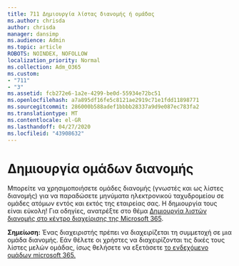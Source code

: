 ```yaml
---
title: 711 Δημιουργία λίστας διανομής ή ομάδας
ms.author: chrisda
author: chrisda
manager: dansimp
ms.audience: Admin
ms.topic: article
ROBOTS: NOINDEX, NOFOLLOW
localization_priority: Normal
ms.collection: Adm_O365
ms.custom:
- "711"
- "3"
ms.assetid: fcb272e6-1a2e-4299-be0d-55934e72bc51
ms.openlocfilehash: a7a895df16fe5c8121ae2919c71e1fdd11898771
ms.sourcegitcommit: 286000b588adef1bbbb28337a9d9e087ec783fa2
ms.translationtype: MT
ms.contentlocale: el-GR
ms.lasthandoff: 04/27/2020
ms.locfileid: "43908632"
---
```

# <a name="create-distribution-groups"></a>Δημιουργία ομάδων διανομής

Μπορείτε να χρησιμοποιήσετε ομάδες διανομής (γνωστές και ως λίστες διανομής) για να παραδώσετε μηνύματα ηλεκτρονικού ταχυδρομείου σε ομάδες ατόμων εντός και εκτός της εταιρείας σας. Η δημιουργία τους είναι εύκολη! Για οδηγίες, ανατρέξτε στο θέμα [Δημιουργία λιστών διανομής στο κέντρο διαχείρισης της Microsoft 365](https://docs.microsoft.com/office365/admin/setup/create-distribution-lists).

**Σημείωση:** Ένας διαχειριστής πρέπει να διαχειρίζεται τη συμμετοχή σε μια ομάδα διανομής. Εάν θέλετε οι χρήστες να διαχειρίζονται τις δικές τους λίστες μελών ομάδας, ίσως θελήσετε να εξετάσετε [το ενδεχόμενο ομάδων microsoft 365.](https://support.office.com/article/b565caa1-5c40-40ef-9915-60fdb2d97fa2)
